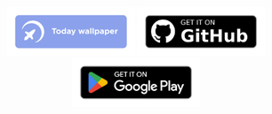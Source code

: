 <p align="center">
  <a href='https://starlio.space/today'><img src='/assets/today-wallpaper-border.png' alt='Today wallpaper' width='230'></a>
  <a href='https://starlio.space/today'><img src='/assets/get-it-on-github.png' alt='Today wallpaper' width='230'></a>
  <a href='https://starlio.space/today'><img src='/assets/get-it-on-gp.png' alt='Today wallpaper' width='230'></a>
</p>
